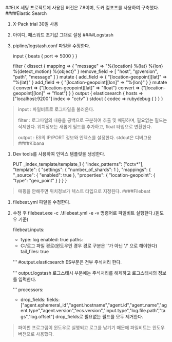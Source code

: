 ##ELK 세팅
프로젝트에 사용된 버전은 7.8이며, 도커 컴포즈를 사용하여 구축했다.
####Elastic Search
1. X-Pack trial 30일 사용
2. 아이디, 패스워드 초기값 그대로 설정
####Logstash
1. pipline/logstash.conf 파일을 수정한다.


    input {
	    beats {
		port => 5000
	    }
    }

    filter {
	    dissect {
	        mapping => { "message" => "%{location} %{lat} %{lon} %{detect_motion} %{object}" }
	        remove_field => [ "host", "@version", "path", "message" ]
	    }
	    mutate {
        	add_field => { "[location-geopoint][lat]" => "%{lat}" }
        	add_field => { "[location-geopoint][lon]" => "%{lon}" }
        }
        mutate {
        	convert => {"[location-geopoint][lat]" => "float"}
        	convert => {"[location-geopoint][lon]" => "float"}
        }
    }
    output {
        elasticsearch {
            hosts => ["localhost:9200"]
            index => "cctv"
        }
        stdout {
            codec => rubydebug { }
        }
    }
>input : 파일비트로 로그파일을 불러온다.
>
>filter : 로그파일의 내용을 공백으로 구분하여 추출 및 매핑하며, 필요없는 필드는 삭제한다. 위치정보는 새롭게 필드를 추가하고, float 타입으로 변환한다.
>
>output : ES의 IP/PORT 정보와 인덱스를 설정한다. stdout은 디버그용
####Kibana
1. Dev tools를 사용하여 인덱스 템플릿을 생성한다.


    PUT _index_template/template_1
    {
        "index_patterns": ["cctv*"],
        "template": {
            "settings": {
                "number_of_shards": 1
            },
            "mappings": {
                "_source": {
                    "enabled": true
                    },
                "properties": {
                    "location-geopoint": {
                        "type": "geo_point"
                    }
            }
        }
    }
>매핑을 안해주면 위치정보가 텍스트 타입으로 지정된다.
####Filebeat
1. filebeat.yml 파일을 수정한다.
2. 수정 후 filebeat.exe -c .\filebeat.yml -e -v 명령어로 파일비트 실행한다.(윈도우 기준)


    filebeat.inputs:

    - type: log
    enabled: true
    paths:
    - C:/로그 파일 경로(윈도우인 경우 경로 구분은 '\'가 아닌 '/' 으로 해야한다)
    tail_files: true 
    
    '''
    #output.elasticsearch ES부분은 전부 주석처리 한다.
    
    '''
    output.logstash 로그스태시 부분에는 주석처리를 해제하고 로그스태시의 정보를 입력한다.
    
    '''
    processors:
    - drop_fields:
      fields: ["agent.ephemeral_id","agent.hostname","agent.id","agent.name","agent.type","agent.version","ecs.version","input.type","log.file.path","tags","log.offset"]
    drop_fields로 필요없는 필드를 모두 제거한다.
>파이썬 프로그램이 윈도우로 실행되고 로그를 남기기 때문에 파일비트는 윈도우 버전으로 사용했다.